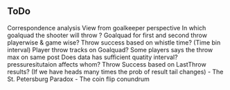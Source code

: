 ## ToDo
Correspondence analysis
View from goalkeeper perspective
In which goalquad the shooter will throw ?
Goalquad for first and second throw playerwise & game wise?
Throw success based on whistle time? (Time bin interval)
Player throw tracks on Goalquad?
Some players says the throw max on same post
Does data has sufficient quatity interval?
pressuresitutaion affects whom?
Throw Success based on LastThrow results? (If we have heads many times the prob of result tail changes) - The St. Petersburg Paradox - The coin flip conundrum


